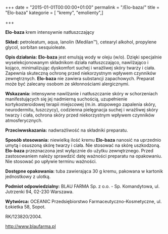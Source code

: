 +++
date = "2015-01-01T00:00:00+01:00"
permalink = "/Elo-baza/"
title = "Elo-baza"
kategorie = [ "kremy", "emolienty",]

+++

**Elo-baza** krem intensywnie natłuszczający

**Skład:** petroleatum, aqua, lanolin (Medilan™), cetearyl alkohol, propylene glycol, sorbitan sesquioleate.

**Opis działania:** **Elo-baza** jest emulsją wody w oleju (w/o). Dzięki specjalnie wyselekcjonowanym składnikom działa natłuszczająco, nawilżająco i kojąco, minimalizując dyskomfort suchej i wrażliwej skóry twarzy i ciała. Zapewnia skuteczną ochronę przed niekorzystnym wpływem czynników zewnętrznych. **Elo-baza** nie zawiera substancji zapachowych. Preparat może być zalecany osobom ze skłonnościami alergicznymi.

**Wskazania:** intensywne nawilżanie i natłuszczanie skóry w schorzeniach manifestujących się jej nadmierną suchością, uzupełnienie kortykosteroidowej terapii miejscowej (m.in. atopowego zapalenia skóry, neurodermitu, łuszczycy), codzienna pielęgnacja suchej i wrażliwej skóry twarzy i ciała, ochrona skóry przed niekorzystnym wpływem czynników atmosferycznych.

**Przeciwwskazania:** nadwrażliwość na składniki preparatu.

**Sposób stosowania:** niewielką ilość kremu **Elo-baza** nanosić na uprzednio umytą i osuszoną skórę twarzy i ciała. Nie stosować na skórę uszkodzoną. **Elo-baza** przeznaczona jest wyłącznie do użytku zewnętrznego. Przed zastosowaniem należy sprawdzić datę ważności preparatu na opakowaniu. Nie stosować po upływie terminu ważności.

**Dostępne opakowania:** tuba zawierająca 30 g kremu, pakowana w kartonik jednostkowy z ulotką.

**Podmiot odpowiedzialny:** BLAU FARMA Sp. z o.o. - Sp. Komandytowa, ul. Jutrzenki 94, 02-230 Warszawa.

**Wytwórca:** OCEANIC Przedsiębiorstwo Farmaceutyczno-Kosmetyczne, ul. Łokietka 58, Sopot.

RK/123820/2004.

<http://www.blaufarma.pl>

